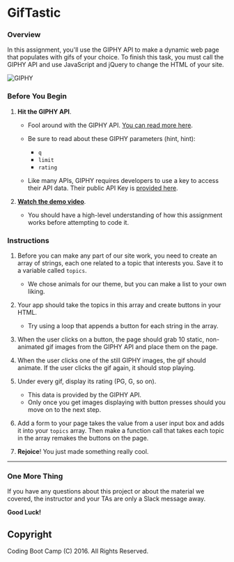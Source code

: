 # GifTastic

### Overview
In this assignment, you'll use the GIPHY API to make a dynamic web page that populates with gifs of your choice. To finish this task, you must call the GIPHY API and use JavaScript and jQuery to change the HTML of your site.

![GIPHY](Images/1-Giphy.jpg)

### Before You Begin

1. **Hit the GIPHY API**.
	* Fool around with the GIPHY API. [You can read more here](https://github.com/Giphy).

	* Be sure to read about these GIPHY parameters (hint, hint): 
		* `q`
		* `limit`
		* `rating`

	* Like many APIs, GIPHY requires developers to use a key to access their API data. Their public API Key is [provided here](https://github.com/Giphy/GiphyAPI#overview). 

2. **[Watch the demo video](homework_demo.mov)**.

	* You should have a high-level understanding of how this assignment works before attempting to code it.

### Instructions

1. Before you can make any part of our site work, you need to create an array of strings, each one related to a topic that interests you. Save it to a variable called `topics`. 
	* We chose animals for our theme, but you can make a list to your own liking.

2. Your app should take the topics in this array and create buttons in your HTML.
	* Try using a loop that appends a button for each string in the array.

3. When the user clicks on a button, the page should grab 10 static, non-animated gif images from the GIPHY API and place them on the page. 

4. When the user clicks one of the still GIPHY images, the gif should animate. If the user clicks the gif again, it should stop playing.

5. Under every gif, display its rating (PG, G, so on). 
	* This data is provided by the GIPHY API.
	* Only once you get images displaying with button presses should you move on to the next step.

6. Add a form to your page takes the value from a user input box and adds it into your `topics` array. Then make a function call that takes each topic in the array remakes the buttons on the page.

7. **Rejoice**! You just made something really cool.

-------
### One More Thing
If you have any questions about this project or about the material we covered, the instructor and your TAs are only a Slack message away.

**Good Luck!**

## Copyright
Coding Boot Camp (C) 2016. All Rights Reserved.
